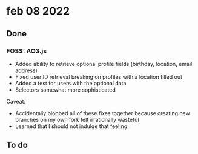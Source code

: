 # feb 08 2022

## Done

### FOSS: AO3.js

- Added ability to retrieve optional profile fields (birthday, location, email address)
- Fixed user ID retrieval breaking on profiles with a location filled out 
- Added a test for users with the optional data 
- Selectors somewhat more sophisticated 

Caveat:

- Accidentally blobbed all of these fixes together because creating new branches on my own fork felt irrationally wasteful
- Learned that I should not indulge that feeling

## To do